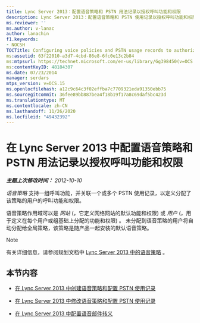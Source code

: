 ```yaml
---
title: Lync Server 2013：配置语音策略和 PSTN 用法记录以授权呼叫功能和权限
description: Lync Server 2013：配置语音策略和 PSTN 使用记录以授权呼叫功能和权限。
ms.reviewer: ''
ms.author: v-lanac
author: lanachin
f1.keywords:
- NOCSH
TOCTitle: Configuring voice policies and PSTN usage records to authorize calling features and privileges
ms:assetid: 63f22010-a3d7-4cbd-86e8-6fc0e13c2b84
ms:mtpsurl: https://technet.microsoft.com/en-us/library/Gg398450(v=OCS.15)
ms:contentKeyID: 48184307
ms.date: 07/23/2014
manager: serdars
mtps_version: v=OCS.15
ms.openlocfilehash: a12c9c64c3f02effba7c7709321eda91350ebb75
ms.sourcegitcommit: 36fee89bb887bea4f18b19f17a8c69daf5bc423d
ms.translationtype: MT
ms.contentlocale: zh-CN
ms.lasthandoff: 11/26/2020
ms.locfileid: "49432392"
---
```

# <a name="configuring-voice-policies-and-pstn-usage-records-to-authorize-calling-features-and-privileges-in-lync-server-2013"></a>在 Lync Server 2013 中配置语音策略和 PSTN 用法记录以授权呼叫功能和权限

<div data-xmlns="http://www.w3.org/1999/xhtml">

<div class="topic" data-xmlns="http://www.w3.org/1999/xhtml" data-msxsl="urn:schemas-microsoft-com:xslt" data-cs="https://msdn.microsoft.com/">

<div data-asp="https://msdn2.microsoft.com/asp">



</div>

<div id="mainSection">

<div id="mainBody">

<span> </span>

_**主题上次修改时间：** 2012-10-10_

*语音策略* 支持一组呼叫功能，并关联一个或多个 PSTN 使用记录，以定义分配了该策略的用户的呼叫功能和权限。

语音策略作用域可以是 *网站* (，它定义网络网站的默认功能和权限) 或 *用户* (，用于定义在每个用户或组基础上分配的功能和权限) 。 未分配到语音策略的用户将自动分配给全局策略，该策略是随产品一起安装的默认语音策略。

<div>


> [!NOTE]  
> 有关详细信息，请参阅规划文档中 <A href="lync-server-2013-voice-policies.md">Lync Server 2013 中的语音策略</A> 。



</div>

<div>

## <a name="in-this-section"></a>本节内容

  - [在 Lync Server 2013 中创建语音策略和配置 PSTN 使用记录](lync-server-2013-create-a-voice-policy-and-configure-pstn-usage-records.md)

  - [在 Lync Server 2013 中修改语音策略和配置 PSTN 使用记录](lync-server-2013-modify-a-voice-policy-and-configure-pstn-usage-records.md)

  - [在 Lync Server 2013 中配置语音邮件转义](lync-server-2013-configuring-voice-mail-escape.md)

</div>

</div>

<span> </span>

</div>

</div>

</div>

